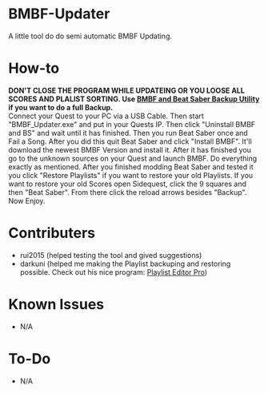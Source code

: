 # BMBF-Updater
A little tool do do semi automatic BMBF Updating.
# How-to
**DON'T CLOSE THE PROGRAM WHILE UPDATEING OR YOU LOOSE ALL SCORES AND PLALIST SORTING. Use [BMBF and Beat Saber Backup Utility](https://github.com/ComputerElite/BMBF-BS-Backup-Utility) if you want to do a full Backup.**</br>
Connect your Quest to your PC via a USB Cable. Then start "BMBF_Updater.exe" and put in your Quests IP. Then click "Uninstall BMBF and BS" and wait until it has finished. Then you run Beat Saber once and Fail a Song. After you did this quit Beat Saber and click "Install BMBF". It'll download the newest BMBF Version and install it. After it has finished you go to the unknown sources on your Quest and launch BMBF. Do everything exactly as mentioned. After you finished modding Beat Saber and tested it you click "Restore Playlists" if you want to restore your old Playlists. If you want to restore your old Scores open Sidequest, click the 9 squares and then "Beat Saber". From there click the reload arrows besides "Backup". Now Enjoy.
# Contributers
- rui2015 (helped testing the tool and gived suggestions)
- darkuni (helped me making the Playlist backuping and restoring possible. Check out his nice program: [Playlist Editor Pro](https://beatsaberquest.com/bmbf/my-tools/playlist-editor-pro/#:~:text=Playlist%20Editor%20Pro%20is%20a,details%20and%20download%20it%20here.))
# Known Issues
- N/A
# To-Do
- N/A
